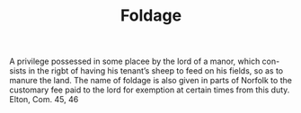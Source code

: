 ---
title: Foldage
letter: F
permalink: "/definitions/bld-foldage.html"
body: A privilege possessed in some placee by the lord of a manor, which con-sists
  in the rigbt of having his tenant’s sheep to feed on his fields, so as to manure
  the land. The name of foldage is also given in parts of Norfolk to the customary
  fee paid to the lord for exemption at certain times from this duty. Elton, Com.
  45, 46
published_at: '2018-07-07'
source: Black's Law Dictionary 2nd Ed (1910)
layout: post
---